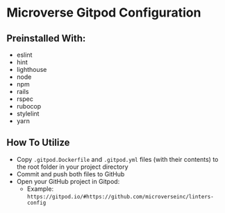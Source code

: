 # Microverse Gitpod Configuration

## Preinstalled With:

- eslint
- hint
- lighthouse
- node
- npm
- rails
- rspec
- rubocop
- stylelint
- yarn

## How To Utilize

- Copy `.gitpod.Dockerfile` and `.gitpod.yml` files (with their contents) to the root folder in your project directory
- Commit and push both files to GitHub
- Open your GitHub project in Gitpod:
  - Example: `https://gitpod.io/#https://github.com/microverseinc/linters-config`
